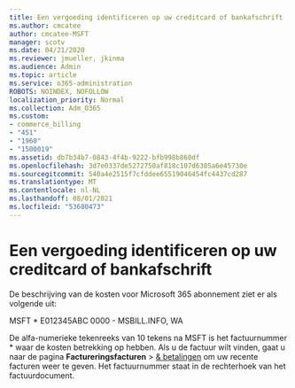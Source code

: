 ```yaml
---
title: Een vergoeding identificeren op uw creditcard of bankafschrift
ms.author: cmcatee
author: cmcatee-MSFT
manager: scotv
ms.date: 04/21/2020
ms.reviewer: jmueller, jkinma
ms.audience: Admin
ms.topic: article
ms.service: o365-administration
ROBOTS: NOINDEX, NOFOLLOW
localization_priority: Normal
ms.collection: Adm_O365
ms.custom:
- commerce_billing
- "451"
- "1960"
- "1500019"
ms.assetid: db7b34b7-0843-4f4b-9222-bfb998b860df
ms.openlocfilehash: 3d7e0337de5272750af818c107d6305a6e45730e
ms.sourcegitcommit: 540a4e2515f7cfddee65519046454fc4437cd287
ms.translationtype: MT
ms.contentlocale: nl-NL
ms.lasthandoff: 08/01/2021
ms.locfileid: "53680473"
---
```

# <a name="how-to-identify-a-charge-on-your-credit-card-or-bank-statement"></a>Een vergoeding identificeren op uw creditcard of bankafschrift

De beschrijving van de kosten voor Microsoft 365 abonnement ziet er als volgende uit:
  
MSFT \* E012345ABC 0000 - MSBILL.INFO, WA
  
De alfa-numerieke tekenreeks van 10 tekens na MSFT is het factuurnummer \* waar de kosten betrekking op hebben. Als u de factuur wilt vinden, gaat u naar de pagina **Factureringsfacturen** \> [& betalingen](https://go.microsoft.com/fwlink/p/?linkid=848039) om uw recente facturen weer te geven. Het factuurnummer staat in de rechterhoek van het factuurdocument.